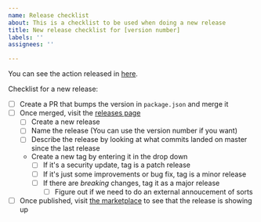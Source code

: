 ```yaml
---
name: Release checklist
about: This is a checklist to be used when doing a new release
title: New release checklist for [version number]
labels: ''
assignees: ''

---
```


You can see the action released in [here](https://github.com/marketplace/actions/sentry-release).

Checklist for a new release:

- [ ] Create a PR that bumps the version in `package.json` and merge it
- [ ] Once merged, visit the [releases page](https://github.com/getsentry/action-release/releases)
  - [ ] Create a new release
  - [ ] Name the release (You can use the version number if you want)
  - [ ] Describe the release by looking at what commits landed on master since the last release
  - Create a new tag by entering it in the drop down
    - [ ] If it's a security update, tag is a patch release
    - [ ] If it's just some improvements or bug fix, tag is a minor release
    - [ ] If there are _breaking_ changes, tag it as a major release
      - [ ] Figure out if we need to do an external annoucement of sorts
- [ ] Once published, visit [the marketplace](https://github.com/marketplace/actions/sentry-release) to see that the release is showing up
